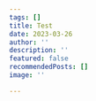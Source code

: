 ```yaml
---
tags: []
title: Test
date: 2023-03-26
author: ''
description: ''
featured: false
recommendedPosts: []
image: ''

---
```

